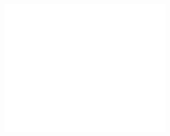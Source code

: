 <div align="center">
	<br>
	<a href="https://omegaui-io.web.app/" title="What are you waiting for? Click me.">
		<img src="header.svg" width="800" height="400">
	</a>
	<br>
</div>